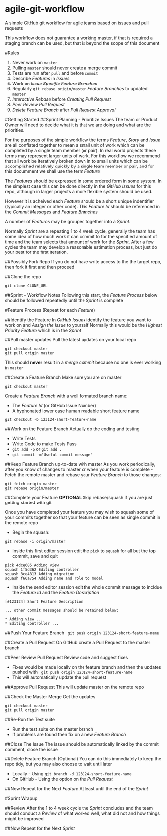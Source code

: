 agile-git-workflow
==================

A simple GitHub git workflow for agile teams based on issues and pull requests

This workflow does not guarantee a working master, if that is required a staging branch can be used, but that is beyond the scope of this document

#Rules
1. Never work on ``master``
2. Pulling ``master`` should never create a merge commit
3. Tests are run after ``pull`` and before ``commit``
3. Describe _Features_ in _Issues_
4. Work on _Issue Specific Feature Branches_
5. Regularly ``git rebase origin/master`` _Feature Branches_ to updated ``master``
6. _Interactive Rebase_ before _Creating Pull Request_
7. _Peer Review Pull Request_
8. _Delete Feature Branch_ after _Pull Request Approval_


#Getting Started
##Sprint Planning - Prioritize Issues
The team or Product Owner will need to decide what it is that we are doing and what are the priorities.

For the purposes of the simple workflow the terms _Feature_, _Story_ and _Issue_ are all conflated together to mean a small unit of work which can be completed by a single team member (or pair). In real world projects these terms may represent larger units of work. For this workflow we recommend that all work be iteratively broken down in to small units which can be accomplished relatively quickly by a single team member or pair, and for this documment we shall use the term _Feature_

The  _Features_ should be expressed in some ordered form in some system. In the simplest case this can be done directly in the _GitHub Issues_ for this repo, although in larger projects a more flexible system should be used. 

However it is acheived each _Feature_ should be a short unique indentifier (typically an integer or other code). This _Feature Id_ should be referenced in the _Commit Messages_ and _Feature Branches_

A number of _Features_ may be grouped together into a _Sprint_. 

Normally _Sprint_ are a repeating 1 to 4 week cycle, generally the team has some idea of how much work it can commit to for the specified amount of time and the team selects that amount of work for the _Sprint_. After a few cycles the team may develop a reasonable estimation process, but just do your best for the first iteration.

##Possibly Fork Repo
If you do not have write access to the the target repo, then fork it first and then proceed

##Clone the repo
```
git clone CLONE_URL
```

##Sprint - Workflow Notes
Following this start, the _Feature Process_ below should be followed repeatedly until the _Sprint_ is complete

#Feature Process (Repeat for each _Feature_)

##Identify the Feature
In _GitHub Issues_ identify the feature you want to work on and _Assign the Issue_ to yourself
Normally this would be the _Highest Priority Feature_ which is in the _Sprint_

##Pull master updates
Pull the latest updates on your local repo
```
git checkout master
git pull origin master
```
This should __never__ result in a _merge commit_ because no one is ever working in ``master``

##Create a Feature Branch
Make sure you are on master
```
git checkout master
```
Create a _Feature Branch_ with a well formated branch name:
* The _Feature Id_ (or GitHub Issue Number)
* A hyphonated lower case human readable short feature name
```
git checkout -b 123124-short-feature-name
```

##Work on the Feature Branch
Actually do the coding and testing
* Write Tests
* Write Code to make Tests Pass
* ``git add -p`` or ``git add .``
* ``git commit -m'Useful commit message'``

##Keep Feature Branch up-to-date with master
As you work periodically, after you know of changes to master or when your feature is complete -
Fetch the remote master and rebase your _Feature Branch_ to those changes: 
```
git fetch origin master
git rebase origin/master
```

##Complete your Feature
__OPTIONAL__ Skip rebase/squash if you are just getting started with git 

Once you have completed your feature you may wish to squash some of your commits together so that your feature can be seen as single commit in the remote repo

* Begin the squash:
```
git rebase -i origin/master
```
* Inside this first editor session edit the ``pick`` to ``squash`` for all but the top commit, save and quit
```
pick 4dce685 Adding view
squash 1f5d362 Editing controller
squash 8ce4813 Adding migration
squash f66a754 Adding name and role to model
```

* Inside the send editor session edit the whole commit message to incldue the _Feature Id_ and the _Feature Description_
```
[#123124] Short Feature Description

... other commit messages should be retained below:

* Adding view ...
* Editing controller ...
```

##Push Your Feature Branch
``` git push origin 123124-short-feature-name```


##Create a Pull Request
On GitHub create a Pull Request to the master branch

##Peer Review Pull Request
Review code and suggest fixes
* Fixes would be made locally on the feature branch and then the updates pushed with
``` git push origin 123124-short-feature-name```
* This will automatically update the pull request

##Approve Pull Request
This will update master on the remote repo

##Check the Master Merge
Get the updates
```
git checkout master
git pull origin master
```

##Re-Run the Test suite
* Run the test suite on the master branch
* If problems are found then fix on a new _Feature Branch_

##Close The Issue
The issue should be automatically linked by the commit comment, close the issue

##Delete Feature Branch (Optional)
You can do this immediately to keep the repo tidy, but you may also choose to wait until later
* Locally - Using ``git branch -d 123124-short-feature-name``
* On GitHub - Using the option on the _Pull Request_

##Now Repeat for the Next _Feature_ 
At least until the end of the _Sprint_

#Sprint Wrapup

##Review
After the 1 to 4 week cycle the _Sprint_ concludes and the team should conduct a _Review_ of what worked well, what did not and how things might be improved

##Now Repeat for the Next _Sprint_









